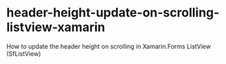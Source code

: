 # header-height-update-on-scrolling-listview-xamarin
How to update the header height on scrolling in Xamarin.Forms ListView (SfListView)
